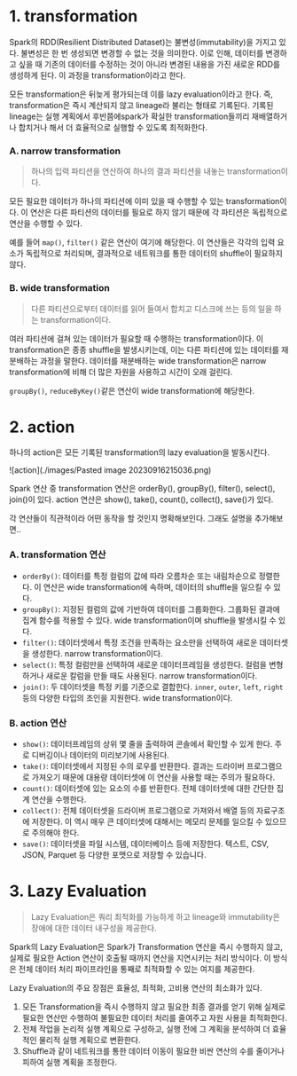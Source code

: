 # 1. transformation

Spark의 RDD(Resilient Distributed Dataset)는 불변성(immutability)을 가지고 있다. 불변성은 한 번 생성되면 변경할 수 없는 것을 의미한다. 이로 인해, 데이터를 변경하고 싶을 때 기존의 데이터를 수정하는 것이 아니라 변경된 내용을 가진 새로운 RDD를 생성하게 된다. 이 과정을 transformation이라고 한다.

모든 transformation은 뒤늦게 평가되는데 이를 lazy evaluation이라고 한다. 즉, transformation은 즉시 계산되지 않고 lineage라 불리는 형태로 기록된다. 기록된 lineage는 실행 계획에서 후반쯤에spark가 확실한 transformation들끼리 재배열하거나 합치거나 해서 더 효율적으로 실행할 수 있도록 최적화한다.

### A. narrow transformation

> 하나의 입력 파티션을 연산하여 하나의 결과 파티션을 내놓는 transformation이다.

모든 필요한 데이터가 하나의 파티션에 이미 있을 때 수행할 수 있는 transformation이다. 이 연산은 다른 파티션의 데이터를 필요로 하지 않기 때문에 각 파티션은 독립적으로 연산을 수행할 수 있다.

예를 들어 `map()`, `filter()` 같은 연산이 여기에 해당한다. 이 연산들은 각각의 입력 요소가 독립적으로 처리되며, 결과적으로 네트워크를 통한 데이터의 shuffle이 필요하지 않다.
### B. wide transformation

> 다른 파티션으로부터 데이터를 읽어 들여서 합치고 디스크에 쓰는 등의 일을 하는 transformation이다.

여러 파티션에 걸쳐 있는 데이터가 필요할 때 수행하는 transformation이다. 이 transformation은 종종 shuffle을 발생시키는데, 이는 다른 파티션에 있는 데이터를 재분배하는 과정을 말한다. 데이터를 재분배하는 wide transformation은 narrow transformation에 비해 더 많은 자원을 사용하고 시간이 오래 걸린다.

`groupBy()`, `reduceByKey()`같은 연산이 wide transformation에 해당한다.

# 2. action

하나의 action은 모든 기록된 transformation의 lazy evaluation을 발동시킨다.

![action](./images/Pasted image 20230916215036.png)

Spark 연산 중 transformation 연산은 orderBy(), groupBy(), filter(), select(), join()이 있다. action 연산은 show(), take(), count(), collect(), save()가 있다.

각 연산들이 직관적이라 어떤 동작을 할 것인지 명확해보인다. 그래도 설명을 추가해보면..

### A. transformation 연산

- `orderBy()`: 데이터를 특정 컬럼의 값에 따라 오름차순 또는 내림차순으로 정렬한다. 이 연산은 wide transformation에 속하며, 데이터의 shuffle을 일으킬 수 있다.
- `groupBy()`: 지정된 컬럼의 값에 기반하여 데이터를 그룹화한다. 그룹화된 결과에 집계 함수를 적용할 수 있다. wide transformation이며 shuffle을 발생시킬 수 있다.
- `filter()`: 데이터셋에서 특정 조건을 만족하는 요소만을 선택하여 새로운 데이터셋을 생성한다. narrow transformation이다.
- `select()`: 특정 컬럼만을 선택하여 새로운 데이터프레임을 생성한다. 컬럼을 변형하거나 새로운 칼럼을 만들 때도 사용된다. narrow transformation이다.
- `join()`: 두 데이터셋을 특정 키를 기준으로 결합한다. `inner`, `outer`, `left`, `right` 등의 다양한 타입의 조인을 지원한다. wide transformation이다.

### B. action 연산

- `show()`: 데이터프레임의 상위 몇 줄을 출력하여 콘솔에서 확인할 수 있게 한다. 주로 디버깅이나 데이터의 미리보기에 사용된다.
- `take()`: 데이터셋에서 지정된 수의 로우를 반환한다. 결과는 드라이버 프로그램으로 가져오기 때문에 대용량 데이터셋에 이 연산을 사용할 때는 주의가 필요하다.
- `count()`: 데이터셋에 있는 요소의 수를 반환한다. 전체 데이터셋에 대한 간단한 집계 연산을 수행한다.
- `collect()`: 전체 데이터셋을 드라이버 프로그램으로 가져와서 배열 등의 자료구조에 저장한다. 이 역시 매우 큰 데이터셋에 대해서는 메모리 문제를 일으킬 수 있으므로 주의해야 한다.
- `save()`: 데이터셋을 파일 시스템, 데이터베이스 등에 저장한다. 텍스트, CSV, JSON, Parquet 등 다양한 포맷으로 저장할 수 있습니다.

# 3. Lazy Evaluation

> Lazy Evaluation은 쿼리 최적화를 가능하게 하고 lineage와 immutability은 장애에 대한 데이터 내구성을 제공한다.

Spark의 Lazy Evaluation은 Spark가 Transformation 연산을 즉시 수행하지 않고, 실제로 필요한 Action 연산이 호출될 때까지 연산을 지연시키는 처리 방식이다. 이 방식은 전체 데이터 처리 파이프라인을 통째로 최적화할 수 있는 여지를 제공한다.

Lazy Evaluation의 주요 장점은 효율성, 최적화, 고비용 연산의 최소화가 있다.

1. 모든 Transformation을 즉시 수행하지 않고 필요한 최종 결과를 얻기 위해 실제로 필요한 연산만 수행하여 불필요한 데이터 처리를 줄여주고 자원 사용을 최적화한다.
2. 전체 작업을 논리적 실행 계획으로 구성하고, 실행 전에 그 계획을 분석하여 더 효율적인 물리적 실행 계획으로 변환한다.
3. Shuffle과 같이 네트워크를 통한 데이터 이동이 필요한 비싼 연산의 수를 줄이거나 피하여 실행 계획을 조정한다.